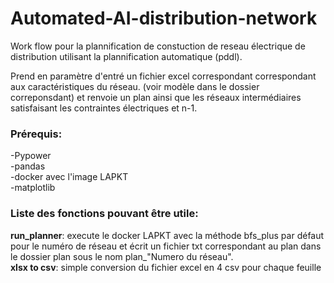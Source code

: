 # Automated-AI-distribution-network

Work flow pour la plannification de constuction de reseau électrique de distribution utilisant la plannification automatique (pddl).<br>

 Prend en paramètre d'entré un fichier excel correspondant correspondant aux caractéristiques du réseau. (voir modèle dans le dossier correponsdant) et renvoie un plan ainsi que les réseaux intermédiaires satisfaisant les contraintes électriques et n-1.   

### **Prérequis:**<br>
-Pypower<br>
-pandas<br>
-docker avec l'image LAPKT<br> 
-matplotlib

### **Liste des fonctions pouvant être utile:**<br> 
**run_planner**: execute le docker LAPKT avec la méthode bfs_plus par défaut pour le numéro de réseau et écrit un fichier txt correspondant au plan dans le dossier plan sous le nom plan_"Numero du réseau".<br>
**xlsx to csv**: simple conversion du fichier excel en 4 csv pour chaque feuille
